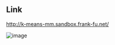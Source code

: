 ## Link

http://k-means-mm.sandbox.frank-fu.net/

![image](https://cloud.githubusercontent.com/assets/7758528/7172498/48819180-e42c-11e4-9e2d-a55a97e16c92.png)
